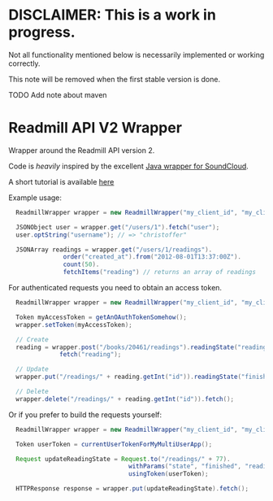 # DISCLAIMER: This is a work in progress.

Not all functionality mentioned below is necessarily implemented or working correctly.

This note will be removed when the first stable version is done.

TODO Add note about maven

# Readmill API V2 Wrapper

Wrapper around the Readmill API version 2.

Code is *heavily* inspired by the excellent [Java wrapper for SoundCloud](https://github.com/soundcloud/java-api-wrapper).

A short tutorial is available [here](https://github.com/christoffer/readmill-java-wrapper/wiki/Short-tutorial)

Example usage:

```java
  ReadmillWrapper wrapper = new ReadmillWrapper("my_client_id", "my_client_secret", Environment.LIVE);

  JSONObject user = wrapper.get("/users/1").fetch("user");
  user.optString("username"); // => "christoffer"

  JSONArray readings = wrapper.get("/users/1/readings").
               order("created_at").from("2012-08-01T13:37:00Z").
               count(50).
               fetchItems("reading") // returns an array of readings
```

For authenticated requests you need to obtain an access token.

```java
  ReadmillWrapper wrapper = new ReadmillWrapper("my_client_id", "my_client_secret", Environment.LIVE);

  Token myAccessToken = getAnOAuthTokenSomehow();
  wrapper.setToken(myAccessToken);

  // Create
  reading = wrapper.post("/books/20461/readings").readingState("reading").readingVia(1).
              fetch("reading");

  // Update
  wrapper.put("/readings/" + reading.getInt("id")).readingState("finished").fetch();

  // Delete
  wrapper.delete("/readings/" + reading.getInt("id")).fetch();
```

Or if you prefer to build the requests yourself:

```java
  ReadmillWrapper wrapper = new ReadmillWrapper("my_client_id", "my_client_secret", Environment.LIVE);

  Token userToken = currentUserTokenForMyMultiUserApp();

  Request updateReadingState = Request.to("/readings/" + 77).
                                 withParams("state", "finished", "reading[via]", 1).
                                 usingToken(userToken);

  HTTPResponse response = wrapper.put(updateReadingState).fetch();
```

